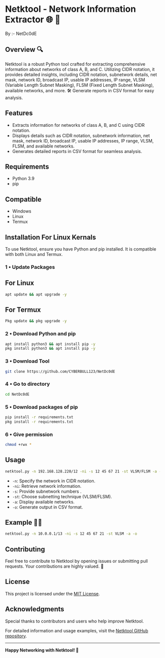 # Netktool - Network Information Extractor 🌐 🚀
By :- NetDc0dE 


## Overview 🔍

Netktool is a robust Python tool crafted for extracting comprehensive information about networks of class A, B, and C. Utilizing CIDR notation, it provides detailed insights, including CIDR notation, subnetwork details, net mask, network ID, broadcast IP, usable IP addresses, IP range, VLSM (Variable Length Subnet Masking), FLSM (Fixed Length Subnet Masking), available networks, and more. 🛠️ Generate reports in CSV format for easy analysis.

## Features

- Extracts information for networks of class A, B, and C using CIDR notation.
- Displays details such as CIDR notation, subnetwork information, net mask, network ID, broadcast IP, usable IP addresses, IP range, VLSM, FLSM, and available networks.
- Generates detailed reports in CSV format for seamless analysis.

## Requirements
- Python 3.9
- pip

## Compatible
- Windows
- Linux
- Termux


## Installation For Linux Kernals 

To use Netktool, ensure you have Python and pip installed. It is compatible with both Linux and Termux. 
### 1 •  Update Packages 
## For Linux
```bash
apt update && apt upgrade -y
```
## For Termux 
```bash
Pkg update && pkg upgrade -y
```
### 2 • Download Python and pip 
```bash
apt install python3 && apt install pip -y
pkg install python3 && apt install pip -y
```
### 3 • Download Tool
```bash
git clone https://github.com/CYBERBULL123/NetDc0dE
```
### 4 • Go to directory
```bash
cd NetDc0dE
```
### 5 • Download packages of pip
```bash
pip install -r requirements.txt
pkg install -r requirements.txt
```
### 6 • Give permission
```bash
chmod +rwx *
```
## Usage

```bash
netktool.py -n 192.168.128.220/12 -ni -s 12 45 67 21 -st VLSM/FLSM -a -o
```

- `-n`: Specify the network in CIDR notation.
- `-ni`: Retrieve network information.
- `-s`: Provide subnetwork numbers .
- `-st`: Choose subnetting technique (VLSM/FLSM).
- `-a`: Display available networks.
- `-o`: Generate output in CSV format.

## Example 🧑‍💻

```bash
netktool.py -n 10.0.0.1/13 -ni -s 12 45 67 21 -st VLSM -a -o
```

## Contributing

Feel free to contribute to Netktool by opening issues or submitting pull requests. Your contributions are highly valued. 🙌

## License

This project is licensed under the [MIT License](LICENSE).

## Acknowledgments

Special thanks to contributors and users who help improve Netktool.

For detailed information and usage examples, visit the [Netktool GitHub repository](https://github.com/CYBERBULL123/NetDc0dE).

---

**Happy Networking with Netktool! 🚀**
